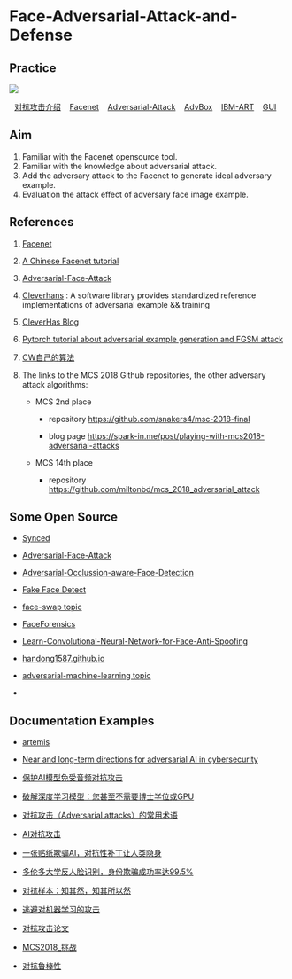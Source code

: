 # Face-Adversarial-Attack-and-Defense

## Practice 

![](https://camo.githubusercontent.com/a9b4caf5102854705b575b2a0efd06a7808b36fb/68747470733a2f2f696d672e736869656c64732e696f2f62616467652f6275696c642d737563636573732d677265656e)

<p align="center">
	<a href="./docs/对抗攻击/README.md">对抗攻击介绍</a>&nbsp;&nbsp;&nbsp;
	<a href="./docs/Facenet-Opensource-Tool.md">Facenet</a>&nbsp;&nbsp;&nbsp;
	<a href="./docs/Adversarial-Attack-and-Detection.md">Adversarial-Attack</a>&nbsp;&nbsp;&nbsp;
	<a href="./docs/AdvBox/README.md">AdvBox</a>&nbsp;&nbsp;&nbsp;
	<a href="./docs/IBM-ART/README.md">IBM-ART</a>&nbsp;&nbsp;&nbsp;
    <a href="./docs/GUI/README.md">GUI</a>&nbsp;&nbsp;&nbsp;
</p>

## Aim

1. Familiar with the Facenet opensource tool.
2. Familiar with the knowledge about adversarial attack.
3. Add the adversary attack to the Facenet to generate ideal adversary example. 
4. Evaluation the attack effect of adversary face image example.



## References

1. [Facenet](https://github.com/davidsandberg/facenet)

2. [A Chinese Facenet tutorial](https://blog.csdn.net/u013044310/article/details/79556099)

3. [Adversarial-Face-Attack](https://github.com/ppwwyyxx/Adversarial-Face-Attack)

4. [Cleverhans](https://github.com/tensorflow/cleverhans) : A software library provides standardized reference implementations of adversarial example && training

5. [CleverHas Blog](http://www.cleverhans.io/)

6. [Pytorch tutorial about adversarial example generation and FGSM attack](https://pytorch.org/tutorials/beginner/fgsm_tutorial.html)

7. [CW自己的算法](https://github.com/carlini/nn_robust_attacks)

8. The links to the MCS 2018 Github repositories, the other adversary attack algorithms:

   - MCS 2nd place

     - repository https://github.com/snakers4/msc-2018-final

     - blog page https://spark-in.me/post/playing-with-mcs2018-adversarial-attacks

   - MCS 14th place

     - repository https://github.com/miltonbd/mcs_2018_adversarial_attack 


## Some Open Source

- [Synced](https://syncedreview.com/2019/08/09/semantic-based-adversarial-examples-fool-face-recognition/)
- [Adversarial-Face-Attack](https://github.com/ppwwyyxx/Adversarial-Face-Attack)
- [Adversarial-Occlussion-aware-Face-Detection](https://github.com/IssacCyj/Adversarial-Occlussion-aware-Face-Detection)
- [Fake Face Detect](https://github.com/advboxes/AdvBox/blob/master/applications/fake_face_detect/README.md)
- [face-swap topic](https://github.com/topics/face-swap)
- [FaceForensics](https://github.com/ondyari/FaceForensics)
- [Learn-Convolutional-Neural-Network-for-Face-Anti-Spoofing](https://github.com/mnikitin/Learn-Convolutional-Neural-Network-for-Face-Anti-Spoofing)
- [handong1587.github.io](https://github.com/handong1587/handong1587.github.io/tree/master/_posts)
- [adversarial-machine-learning topic](http://git.azurewebsites.net/topics/adversarial-machine-learning)

- 

## Documentation Examples

- [artemis](https://github.com/FORTH-ICS-INSPIRE/artemis)
- [Near and long-term directions for adversarial AI in cybersecurity](https://www.vectra.ai/blogpost/near-and-long-term-directions-for-adversarial-ai-in-cybersecurity-2)
- [保护AI模型免受音频对抗攻击](https://bdtechtalks.com/2019/04/29/ai-audio-adversarial-examples/)
- [破解深度学习模型：您甚至不需要博士学位或GPU](https://medium.com/axionable-ai-and-blockchain/hacking-deep-learning-models-you-dont-even-need-a-phd-nor-a-gpu-52125c956ec8)
- [对抗攻击（Adversarial attacks）的常用术语](https://blog.csdn.net/C_chuxin/article/details/85216846)
- [AI对抗攻击](https://blog.csdn.net/MYRLibra/article/details/96479451)
- [一张贴纸欺骗AI，对抗性补丁让人类隐身](https://blog.csdn.net/u013185349/article/details/89494191)
- [多伦多大学反人脸识别，身份欺骗成功率达99.5%](https://blog.csdn.net/yunqiinsight/article/details/80571554)
- [对抗样本：知其然，知其所以然](https://www.tinymind.cn/articles/1189)
- [逃避对机器学习的攻击](https://towardsdatascience.com/evasion-attacks-on-machine-learning-or-adversarial-examples-12f2283e06a1)

- [对抗攻击论文](https://github.com/lhaof/Adversarial-Attack-Papers)

- [MCS2018_挑战](https://github.com/AlexGrinch/mcs2018_challenge)

- [对抗鲁棒性](https://github.com/hfeng-xia/adversarial-robustness)